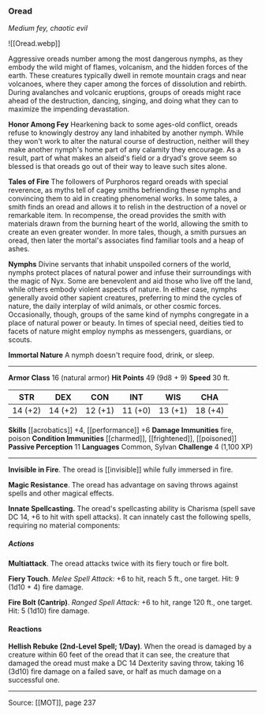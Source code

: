 ### Oread
_Medium fey, chaotic evil_

![[Oread.webp]]

Aggressive oreads number among the most dangerous nymphs, as they embody the wild might of flames, volcanism, and the hidden forces of the earth. These creatures typically dwell in remote mountain crags and near volcanoes, where they caper among the forces of dissolution and rebirth. During avalanches and volcanic eruptions, groups of oreads might race ahead of the destruction, dancing, singing, and doing what they can to maximize the impending devastation.

**Honor Among Fey** Hearkening back to some ages-old conflict, oreads refuse to knowingly destroy any land inhabited by another nymph. While they won't work to alter the natural course of destruction, neither will they make another nymph's home part of any calamity they encourage. As a result, part of what makes an alseid's field or a dryad's grove seem so blessed is that oreads go out of their way to leave such sites alone.


**Tales of Fire** The followers of Purphoros regard oreads with special reverence, as myths tell of cagey smiths befriending these nymphs and convincing them to aid in creating phenomenal works. In some tales, a smith finds an oread and allows it to relish in the destruction of a novel or remarkable item. In recompense, the oread provides the smith with materials drawn from the burning heart of the world, allowing the smith to create an even greater wonder. In more tales, though, a smith pursues an oread, then later the mortal's associates find familiar tools and a heap of ashes.



**Nymphs** Divine servants that inhabit unspoiled corners of the world, nymphs protect places of natural power and infuse their surroundings with the magic of Nyx. Some are benevolent and aid those who live off the land, while others embody violent aspects of nature. In either case, nymphs generally avoid other sapient creatures, preferring to mind the cycles of nature, the daily interplay of wild animals, or other cosmic forces. Occasionally, though, groups of the same kind of nymphs congregate in a place of natural power or beauty. In times of special need, deities tied to facets of nature might employ nymphs as messengers, guardians, or scouts.

**Immortal Nature** A nymph doesn't require food, drink, or sleep.







---

**Armor Class** 16 (natural armor)
**Hit Points** 49 (9d8 + 9)
**Speed** 30 ft.

| STR     | DEX     | CON     | INT     | WIS     | CHA     |
|---------|---------|---------|---------|---------|---------|
| 14 (+2) | 14 (+2) | 12 (+1) | 11 (+0) | 13 (+1) | 18 (+4) |

**Skills** [[acrobatics]] +4, [[performance]] +6
**Damage Immunities** fire, poison
**Condition Immunities** [[charmed]], [[frightened]], [[poisoned]]
**Passive Perception** 11
**Languages** Common, Sylvan
**Challenge** 4 (1,100 XP)

---

**Invisible in Fire**. The oread is [[invisible]] while fully immersed in fire.

**Magic Resistance**. The oread has advantage on saving throws against spells and other magical effects.

**Innate Spellcasting.** The oread's spellcasting ability is Charisma (spell save DC 14, +6 to hit with spell attacks). It can innately cast the following spells, requiring no material components:

##### Actions
**Multiattack**. The oread attacks twice with its fiery touch or fire bolt.

**Fiery Touch**. _Melee Spell Attack:_ +6 to hit, reach 5 ft., one target. Hit: 9 (1d10 + 4) fire damage.

**Fire Bolt (Cantrip)**. _Ranged Spell Attack:_ +6 to hit, range 120 ft., one target. Hit: 5 (1d10) fire damage.

#### Reactions
**Hellish Rebuke (2nd-Level Spell; 1/Day)**. When the oread is damaged by a creature within 60 feet of the oread that it can see, the creature that damaged the oread must make a DC 14 Dexterity saving throw, taking 16 (3d10) fire damage on a failed save, or half as much damage on a successful one.


---

Source: [[MOT]], page 237